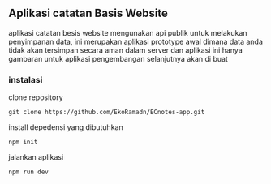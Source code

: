 ## Aplikasi catatan Basis Website
aplikasi catatan besis website mengunakan api publik untuk melakukan penyimpanan data, ini merupakan aplikasi prototype awal dimana data anda tidak akan tersimpan secara aman dalam server dan aplikasi ini hanya gambaran untuk aplikasi pengembangan selanjutnya akan di buat

### instalasi 
clone repository

```
git clone https://github.com/EkoRamadn/ECnotes-app.git
```

install depedensi yang dibutuhkan

```
npm init
```

jalankan aplikasi

```
npm run dev
```
